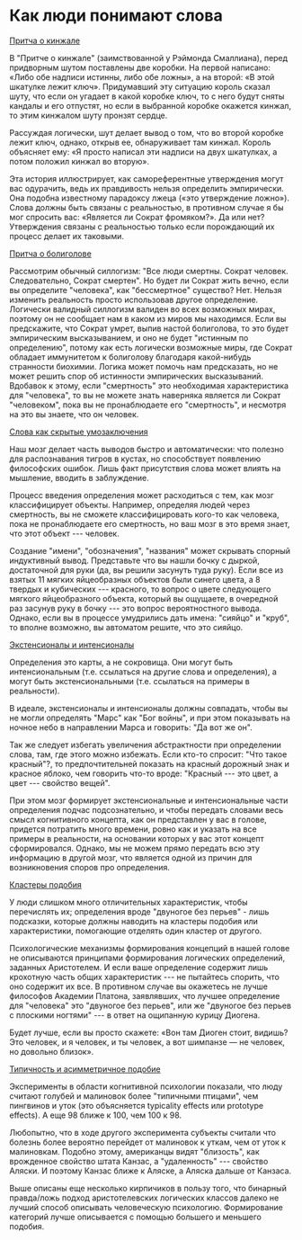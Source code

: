 # Как люди понимают слова
[Притча о кинжале](https://lesswrong.ru/w/%D0%9F%D1%80%D0%B8%D1%82%D1%87%D0%B0_%D0%BE_%D0%BA%D0%B8%D0%BD%D0%B6%D0%B0%D0%BB%D0%B5)

В "Притче о кинжале" (заимствованной у Рэймонда Смаллиана), перед придворным шутом поставлены две коробки. На первой написано: «Либо обе надписи истинны, либо обе ложны», а на второй: «В этой шкатулке лежит ключ». Придумавший эту ситуацию король сказал шуту, что если он угадает в какой коробке ключ, то с него будут сняты кандалы и его отпустят, но если в выбранной коробке окажется кинжал, то этим кинжалом шуту пронзят сердце.

Рассуждая логически, шут делает вывод о том, что во второй коробке лежит ключ, однако, открыв ее, обнаруживает там кинжал. Король объясняет ему: «Я просто написал эти надписи на двух шкатулках, а потом положил кинжал во вторую».

Эта история иллюстрирует, как самореферентные утверждения могут вас одурачить, ведь их правдивость нельзя определить эмпирически. Она подобна известному парадоксу лжеца («это утверждение ложно»). Слова должны быть связаны с реальностью, в противном случае я бы мог спросить вас: «Является ли Сократ фромяком?». Да или нет? Утверждения связаны с реальностью только если порождающий их процесс делает их таковыми.

[Притча о болиголове](https://lesswrong.ru/w/%D0%9F%D1%80%D0%B8%D1%82%D1%87%D0%B0_%D0%BE_%D0%B1%D0%BE%D0%BB%D0%B8%D0%B3%D0%BE%D0%BB%D0%BE%D0%B2%D0%B5)

Рассмотрим обычный силлогизм: "Все люди смертны. Сократ человек. Следовательно, Сократ смертен". Но будет ли Сократ жить вечно, если вы определите "человека", как "бессмертное" существо? Нет. Нельзя изменить реальность просто использовав другое определение. Логически валидный силлогизм валиден во всех возможных мирах, поэтому он не сообщает нам в каком из миров мы находимся. Если вы предскажите, что Сократ умрет, выпив настой болиголова, то это будет эмпирическим высказыванием, и оно не будет "истинным по определению", потому как есть логически возможные миры, где Сократ обладает иммунитетом к болиголову благодаря какой-нибудь странности биохимии. Логика может помочь нам предсказать, но не может решить спор об истинности эмпирических высказываний. Вдобавок к этому, если "смертность" это необходимая характеристика для "человека", то вы не можете знать наверняка является ли Сократ "человеком", пока вы не пронаблюдаете его "смертность", и несмотря на это вы знаете, что он человек.
 
[
Слова как скрытые умозаключения](https://lesswrong.ru/w/%D0%A1%D0%BB%D0%BE%D0%B2%D0%B0_%D0%BA%D0%B0%D0%BA_%D1%81%D0%BA%D1%80%D1%8B%D1%82%D1%8B%D0%B5_%D1%83%D0%BC%D0%BE%D0%B7%D0%B0%D0%BA%D0%BB%D1%8E%D1%87%D0%B5%D0%BD%D0%B8%D1%8F)

Наш мозг делает часть выводов быстро и автоматически: что полезно для распознавания тигров в кустах, но способствует появлению философских ошибок. Лишь факт присутствия слова может влиять на мышление, вводить в заблуждение.

Процесс введения определения может расходиться с тем, как мозг классифицирует объекты. Например, определяя людей через смертность, вы не сможете классифицировать кого-то как человека, пока не пронаблюдаете его смертность, но ваш мозг в это время знает, что этот объект --- человек.

Создание "имени", "обозначения", "названия" может скрывать спорный индуктивный вывод. Представьте что вы нашли бочку с дыркой, достаточной для руки (да, вы решили засунуть туда руку). Если все из взятых 11 мягких яйцеобразных объектов были синего цвета, а 8 твердых и кубических --- красного, то вопрос о цвете следующего мягкого яйцеобразного объекта, который вы ощущаете, в очередной раз засунув руку в бочку --- это вопрос вероятностного вывода. Однако, если вы в процессе умудрились дать имена: "сияйцо" и "круб", то вполне возможно, вы автоматом решите, что это сияйцо.

 [Экстенсионалы и интенсионалы](https://lesswrong.ru/w/%D0%AD%D0%BA%D1%81%D1%82%D0%B5%D0%BD%D1%81%D0%B8%D0%BE%D0%BD%D0%B0%D0%BB%D1%8B_%D0%B8_%D0%B8%D0%BD%D1%82%D0%B5%D0%BD%D1%81%D0%B8%D0%BE%D0%BD%D0%B0%D0%BB%D1%8B)

Определения это карты, а не сокровища. Они могут быть интенсиональным (т.е. ссылаться на другие слова и определения), а могут быть экстенсиональными (т.е. ссылаться на примеры в реальности).

В идеале, экстенсионалы и интенсионалы должны совпадать, чтобы вы не могли определять "Марс" как "Бог войны", и при этом показывать на ночное небо в направлении Марса и говорить: "Да вот же он".

Так же следует избегать увеличения абстрактности при определении слова, там, где этого можно избежать. Если кто-то спросит: "Что такое красный"?, то предпочтительней показать на красный дорожный знак и красное яблоко, чем говорить что-то вроде: "Красный --- это цвет, а цвет --- свойство вещей".

При этом мозг формирует экстенсиональные и интенсиональные части определения подчас подсознательно, и чтобы передать словами весь смысл когнитивного концепта, как он представлен у вас в голове, придется потратить много времени, ровно как и указать на все примеры в реальности, на основании которых у вас этот концепт сформировался. Однако, мы не можем прямо передать всю эту информацию в другой мозг, что является одной из причин для возникновения споров про определения.

[Кластеры подобия](https://lesswrong.ru/w/%D0%9A%D0%BB%D0%B0%D1%81%D1%82%D0%B5%D1%80%D1%8B_%D0%BF%D0%BE%D0%B4%D0%BE%D0%B1%D0%B8%D1%8F)

У люди слишком много отличительных характеристик, чтобы перечислять их; определения вроде "двуногое без перьев" - лишь подсказки, которые должны наводить на кластеры подобия или характеристики, помогающие отделять один кластер от другого.

Психологические механизмы формирования концепций в нашей голове не описываются принципами формирования логических определений, заданных Аристотелем. И если ваше определение содержит лишь крохотную часть общих характеристик --- не пытайтесь спорить, что оно содержит их все. В противном случае вы окажетесь не лучше философов Академии Платона, заявлявших, что лучшее определение для "человека" это "двуногое без перьев", или же "двуногое без перьев с плоскими ногтями" --- в ответ на ощипанную курицу Диогена.

Будет лучше, если вы просто скажете: «Вон там Диоген стоит, видишь? Это человек, и я человек, и ты человек, а вот шимпанзе — не человек, но довольно близок».

 [Типичность и асимметричное подобие](https://lesswrong.ru/w/Типичность_и_асимметричное_подобие)

Эксперименты в области когнитивной психологии показали, что люду считают голубей и малиновок более "типичными птицами", чем пингвинов и уток (это объясняется typicality effects или prototype effects). А еще 98 ближе к 100, чем 100 к 98.

Любопытно, что в ходе другого эксперимента субъекты считали что болезнь более вероятно перейдет от малиновок к уткам, чем от уток к малиновкам. Подобно этому, американцы видят "близость", как врожденное свойство штата Канзас, а "удаленность" --- свойство Аляски. И поэтому Канзас ближе к Аляске, а Аляска дальше от Канзаса.

Выше описаны еще несколько кирпичиков в пользу того, что бинарный правда/ложь подход аристотелевских логических классов далеко не лучший способ описывать человеческую психологию. Формирование категорий лучше описывается с помощью большего и меньшего подобия.